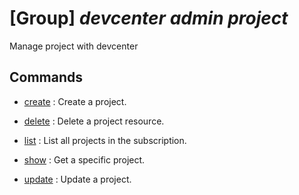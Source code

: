 # [Group] _devcenter admin project_

Manage project with devcenter

## Commands

- [create](/Commands/devcenter/admin/project/_create.md)
: Create a project.

- [delete](/Commands/devcenter/admin/project/_delete.md)
: Delete a project resource.

- [list](/Commands/devcenter/admin/project/_list.md)
: List all projects in the subscription.

- [show](/Commands/devcenter/admin/project/_show.md)
: Get a specific project.

- [update](/Commands/devcenter/admin/project/_update.md)
: Update a project.
